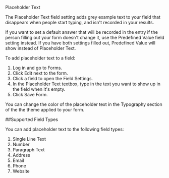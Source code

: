 Placeholder Text

The Placeholder Text field setting adds grey example text to your field that disappears when people start typing, and isn't recorded in your results.

If you want to set a default answer that will be recorded in the entry if the person filling out your form doesn't change it, use the Predefined Value field setting instead. If you have both settings filled out, Predefined Value will show instead of Placeholder Text.

To add placeholder text to a field:

1. Log in and go to Forms.
2. Click Edit next to the form.
3. Click a field to open the Field Settings.
4. In the Placeholder Text textbox, type in the text you want to show up in the field when it's empty.
5. Click Save Form.

You can change the color of the placeholder text in the Typography section of the the theme applied to your form.

##Supported Field Types

You can add placeholder text to the following field types:

1. Single Line Text
2. Number
3. Paragraph Text
4. Address
5. Email
6. Phone
7. Website
